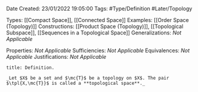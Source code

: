 <div class="topSpace"></div>

Date Created: 23/01/2022 19:05:00
Tags: #Type/Definition #Later/Topology

Types: [[Compact Space]], [[Connected Space]]
Examples: [[Order Space (Topology)]]
Constructions: [[Product Space (Topology)]], [[Topological Subspace]], [[Sequences in a Topological Space]]
Generalizations: _Not Applicable_

Properties: _Not Applicable_
Sufficiencies: _Not Applicable_
Equivalences: _Not Applicable_
Justifications: _Not Applicable_

``` ad-Definition
title: Definition.

_Let $X$ be a set and $\mc{T}$ be a topology on $X$. The pair $\tpl{X,\mc{T}}$ is called a **topological space**._

```
